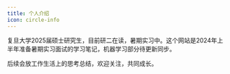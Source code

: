```yaml
---
title: 个人介绍
icon: circle-info
---
```


复旦大学2025届硕士研究生，目前研二在读，暑期实习中。这个网站是2024年上半年准备暑期实习面试的学习笔记，机器学习部分待更新同步。

后续会放工作生活上的思考总结，欢迎关注，共同成长。

